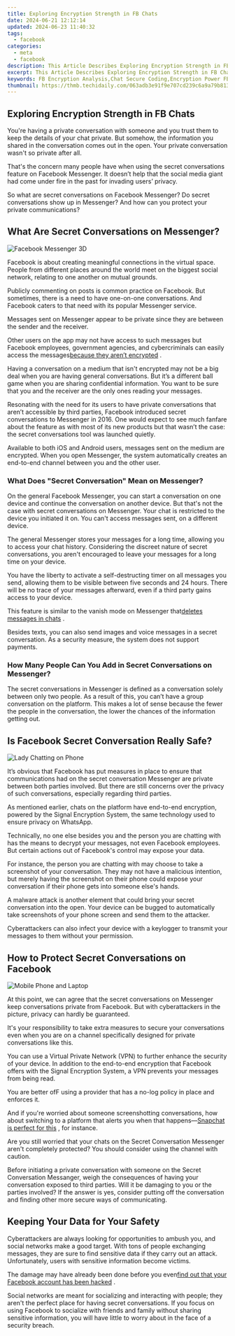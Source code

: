 ```yaml
---
title: Exploring Encryption Strength in FB Chats
date: 2024-06-21 12:12:14
updated: 2024-06-23 11:40:32
tags:
  - facebook
categories:
  - meta
  - facebook
description: This Article Describes Exploring Encryption Strength in FB Chats
excerpt: This Article Describes Exploring Encryption Strength in FB Chats
keywords: FB Encryption Analysis,Chat Secure Coding,Encryption Power FB,FB Messaging Security,Chat Data Protection,Strong FB Encryption,Secure FB Conversations
thumbnail: https://thmb.techidaily.com/063adb3e91f9e707cd239c6a9a79b813aee233d9ca23dd7f8b09ffae8f586c57.jpg
---
```


## Exploring Encryption Strength in FB Chats

 You're having a private conversation with someone and you trust them to keep the details of your chat private. But somehow, the information you shared in the conversation comes out in the open. Your private conversation wasn't so private after all.

 That's the concern many people have when using the secret conversations feature on Facebook Messenger. It doesn’t help that the social media giant had come under fire in the past for invading users’ privacy.

 So what are secret conversations on Facebook Messenger? Do secret conversations show up in Messenger? And how can you protect your private communications?

## What Are Secret Conversations on Messenger?

![Facebook Messenger 3D](https://static1.makeuseofimages.com/wordpress/wp-content/uploads/2021/08/facebook-messenger-3d.jpg)

 Facebook is about creating meaningful connections in the virtual space. People from different places around the world meet on the biggest social network, relating to one another on mutual grounds.

 Publicly commenting on posts is common practice on Facebook. But sometimes, there is a need to have one-on-one conversations. And Facebook caters to that need with its popular Messenger service.

 Messages sent on Messenger appear to be private since they are between the sender and the receiver.

 Other users on the app may not have access to such messages but Facebook employees, government agencies, and cybercriminals can easily access the messages[because they aren’t encrypted](https://www.makeuseof.com/why-arent-facebook-messenger-chats-encrypted/) .

 Having a conversation on a medium that isn't encrypted may not be a big deal when you are having general conversations. But it’s a different ball game when you are sharing confidential information. You want to be sure that you and the receiver are the only ones reading your messages.

 Resonating with the need for its users to have private conversations that aren’t accessible by third parties, Facebook introduced secret conversations to Messenger in 2016\. One would expect to see much fanfare about the feature as with most of its new products but that wasn’t the case: the secret conversations tool was launched quietly.

 Available to both iOS and Android users, messages sent on the medium are encrypted. When you open Messenger, the system automatically creates an end-to-end channel between you and the other user.

### What Does "Secret Conversation" Mean on Messenger?

 On the general Facebook Messenger, you can start a conversation on one device and continue the conversation on another device. But that's not the case with secret conversations on Messenger. Your chat is restricted to the device you initiated it on. You can't access messages sent, on a different device.

 The general Messenger stores your messages for a long time, allowing you to access your chat history. Considering the discreet nature of secret conversations, you aren't encouraged to leave your messages for a long time on your device.

 You have the liberty to activate a self-destructing timer on all messages you send, allowing them to be visible between five seconds and 24 hours. There will be no trace of your messages afterward, even if a third party gains access to your device.

 This feature is similar to the vanish mode on Messenger that[deletes messages in chats](https://www.makeuseof.com/what-is-vanish-mode-on-facebook-messenger/) .

 Besides texts, you can also send images and voice messages in a secret conversation. As a security measure, the system does not support payments.

### How Many People Can You Add in Secret Conversations on Messenger?

 The secret conversations in Messenger is defined as a conversation solely between only two people. As a result of this, you can’t have a group conversation on the platform. This makes a lot of sense because the fewer the people in the conversation, the lower the chances of the information getting out.

## Is Facebook Secret Conversation Really Safe?

![Lady Chatting on Phone](https://static1.makeuseofimages.com/wordpress/wp-content/uploads/2021/08/lady-chatting-on-phone.jpg)

 It’s obvious that Facebook has put measures in place to ensure that communications had on the secret conversation Messenger are private between both parties involved. But there are still concerns over the privacy of such conversations, especially regarding third parties.

 As mentioned earlier, chats on the platform have end-to-end encryption, powered by the Signal Encryption System, the same technology used to ensure privacy on WhatsApp.

 Technically, no one else besides you and the person you are chatting with has the means to decrypt your messages, not even Facebook employees. But certain actions out of Facebook's control may expose your data.

 For instance, the person you are chatting with may choose to take a screenshot of your conversation. They may not have a malicious intention, but merely having the screenshot on their phone could expose your conversation if their phone gets into someone else's hands.

 A malware attack is another element that could bring your secret conversation into the open. Your device can be bugged to automatically take screenshots of your phone screen and send them to the attacker.

 Cyberattackers can also infect your device with a keylogger to transmit your messages to them without your permission.

## How to Protect Secret Conversations on Facebook

![Mobile Phone and Laptop](https://static1.makeuseofimages.com/wordpress/wp-content/uploads/2021/08/mobile-phone-and-laptop.jpg)

 At this point, we can agree that the secret conversations on Messenger keep conversations private from Facebook. But with cyberattackers in the picture, privacy can hardly be guaranteed.

 It's your responsibility to take extra measures to secure your conversations even when you are on a channel specifically designed for private conversations like this.

 You can use a Virtual Private Network (VPN) to further enhance the security of your device. In addition to the end-to-end encryption that Facebook offers with the Signal Encryption System, a VPN prevents your messages from being read.

 You are better ofF using a provider that has a no-log policy in place and enforces it.

 And if you're worried about someone screenshotting conversations, how about switching to a platform that alerts you when that happens—[Snapchat is perfect for this](https://www.makeuseof.com/tag/how-to-take-snapchat-screenshots-without-them-knowing/) , for instance.

 Are you still worried that your chats on the Secret Conversation Messenger aren't completely protected? You should consider using the channel with caution.

 Before initiating a private conversation with someone on the Secret Conversation Messanger, weigh the consequences of having your conversation exposed to third parties. Will it be damaging to you or the parties involved? If the answer is yes, consider putting off the conversation and finding other more secure ways of communicating.

## Keeping Your Data for Your Safety

 Cyberattackers are always looking for opportunities to ambush you, and social networks make a good target. With tons of people exchanging messages, they are sure to find sensitive data if they carry out an attack. Unfortunately, users with sensitive information become victims.

 The damage may have already been done before you even[find out that your Facebook account has been hacked](https://www.makeuseof.com/tag/how-to-find-out-if-your-facebook-account-has-been-hacked/) .

 Social networks are meant for socializing and interacting with people; they aren't the perfect place for having secret conversations. If you focus on using Facebook to socialize with friends and family without sharing sensitive information, you will have little to worry about in the face of a security breach.


<ins class="adsbygoogle"
     style="display:block"
     data-ad-format="autorelaxed"
     data-ad-client="ca-pub-7571918770474297"
     data-ad-slot="1223367746"></ins>



<ins class="adsbygoogle"
     style="display:block"
     data-ad-client="ca-pub-7571918770474297"
     data-ad-slot="8358498916"
     data-ad-format="auto"
     data-full-width-responsive="true"></ins>
